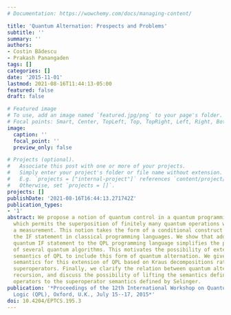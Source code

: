 ```yaml
---
# Documentation: https://wowchemy.com/docs/managing-content/

title: 'Quantum Alternation: Prospects and Problems'
subtitle: ''
summary: ''
authors:
- Costin Bădescu
- Prakash Panangaden
tags: []
categories: []
date: '2015-11-01'
lastmod: 2021-08-16T11:44:13-05:00
featured: false
draft: false

# Featured image
# To use, add an image named `featured.jpg/png` to your page's folder.
# Focal points: Smart, Center, TopLeft, Top, TopRight, Left, Right, BottomLeft, Bottom, BottomRight.
image:
  caption: ''
  focal_point: ''
  preview_only: false

# Projects (optional).
#   Associate this post with one or more of your projects.
#   Simply enter your project's folder or file name without extension.
#   E.g. `projects = ["internal-project"]` references `content/project/deep-learning/index.md`.
#   Otherwise, set `projects = []`.
projects: []
publishDate: '2021-08-16T16:44:13.271742Z'
publication_types:
- '1'
abstract: We propose a notion of quantum control in a quantum programming language
  which permits the superposition of finitely many quantum operations without performing
  a measurement. This notion takes the form of a conditional construct similar to
  the IF statement in classical programming languages. We show that adding such a
  quantum IF statement to the QPL programming language simplifies the presentation
  of several quantum algorithms. This motivates the possibility of extending the denotational
  semantics of QPL to include this form of quantum alternation. We give a denotational
  semantics for this extension of QPL based on Kraus decompositions rather than on
  superoperators. Finally, we clarify the relation between quantum alternation and
  recursion, and discuss the possibility of lifting the semantics defined by Kraus
  operators to the superoperator semantics defined by Selinger.
publication: '*Proceedings of the 12th International Workshop on Quantum Physics and
  Logic (QPL), Oxford, U.K., July 15--17, 2015*'
doi: 10.4204/EPTCS.195.3
---
```

